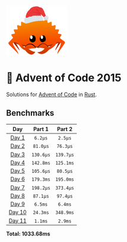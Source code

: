 <img src="./.assets/christmas_ferris.png" width="164">

# 🎄 Advent of Code 2015

Solutions for [Advent of Code](https://adventofcode.com/) in [Rust](https://www.rust-lang.org/).

<!--- advent_readme_stars table --->

<!--- benchmarking table --->
## Benchmarks

| Day | Part 1 | Part 2 |
| :---: | :---: | :---:  |
| [Day 1](./src/bin/01.rs) | `6.2µs` | `2.5µs` |
| [Day 2](./src/bin/02.rs) | `81.0µs` | `76.3µs` |
| [Day 3](./src/bin/03.rs) | `130.6µs` | `139.7µs` |
| [Day 4](./src/bin/04.rs) | `142.8ms` | `125.1ms` |
| [Day 5](./src/bin/05.rs) | `105.6µs` | `80.5µs` |
| [Day 6](./src/bin/06.rs) | `179.3ms` | `195.0ms` |
| [Day 7](./src/bin/07.rs) | `198.2µs` | `373.4µs` |
| [Day 8](./src/bin/08.rs) | `87.1µs` | `97.4µs` |
| [Day 9](./src/bin/09.rs) | `6.5ms` | `6.4ms` |
| [Day 10](./src/bin/10.rs) | `24.3ms` | `348.9ms` |
| [Day 11](./src/bin/11.rs) | `1.1ms` | `2.9ms` |

**Total: 1033.68ms**
<!--- benchmarking table --->

